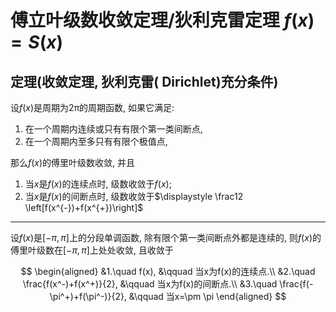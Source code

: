 # 傅立叶级数收敛定理/狄利克雷定理 $f(x)=S(x)$

## 定理(收敛定理, 狄利克雷( Dirichlet)充分条件)

设$f(x)$是周期为2π的周期函数, 如果它满足:

1. 在一个周期内连续或只有有限个第一类间断点,
2. 在一个周期内至多只有有限个极值点,

那么$f(x)$的傅里叶级数收敛, 并且

1. 当$x$是$f(x)$的连续点时, 级数收敛于$f(x);$
2. 当$x$是$f(x)$的间断点时, 级数收敛于$\displaystyle \frac12 \left[f(x^{-})+f(x^{+})\right]$

---

设$f(x)$是$[-\pi, \pi]$上的分段单调函数,
除有限个第一类间断点外都是连续的,
则$f(x)$的傅里叶级数在$[-\pi, \pi]$上处处收敛, 且收敛于

$$
\begin{aligned}
	&1.\quad f(x), &\qquad 当x为f(x)的连续点.\\
	&2.\quad \frac{f(x^-)+f(x^+)}{2}, &\qquad 当x为f(x)的间断点.\\
	&3.\quad \frac{f(-\pi^+)+f(\pi^-)}{2}, &\qquad 当x=\pm \pi
\end{aligned}
$$

